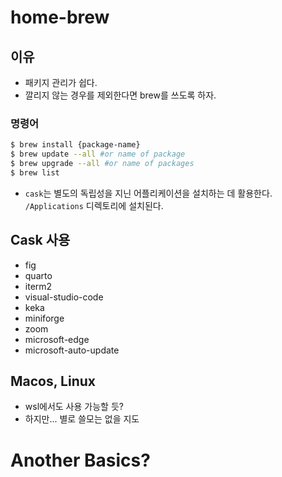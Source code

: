 # home-brew

## 이유 
- 패키지 관리가 쉽다. 
- 깔리지 않는 경우를 제외한다면 brew를 쓰도록 하자. 

### 명령어 

```bash
$ brew install {package-name}
$ brew update --all #or name of package 
$ brew upgrade --all #or name of packages
$ brew list 
```

- `cask`는 별도의 독립성을 지닌 어플리케이션을 설치하는 데 활용한다. `/Applications` 디렉토리에 설치된다. 

## Cask 사용
- fig 
- quarto 
- iterm2 
- visual-studio-code 
- keka 
- miniforge 
- zoom 
- microsoft-edge 
- microsoft-auto-update 

## Macos, Linux 
- wsl에서도 사용 가능할 듯? 
- 하지만... 별로 쓸모는 없을 지도 

# Another Basics?
